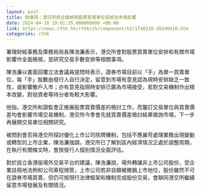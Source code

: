 ```yaml
---
layout: post
title: 財庫局：港交所將全面檢視股票買賣單位安排及市場影響
date: 2024-04-10 19:01:35.000000000 +08:00
link: https://news.rthk.hk/rthk/ch/component/k2/1748318-20240410.htm
categories: rthk
---
```


署理財經事務及庫務局局長陳浩濂表示，港交所會對股票買賣單位安排和有關市場影響作全面檢視，並研究交易手數安排等相關事項。

陳浩濂以書面回覆立法會議員提問時表示，證券市場目前以「手」為單一買賣單位，每「手」股數由發行人自行決定，留意到市場有意見認為現時安排缺乏一致性，或影響散戶入市；亦有意見指現時安排已廣為市場接受，若對交易機制作出根本改變，對投資者等持分者有較大影響。

他指，港交所和證監會正推展股票買賣價差的檢討工作，而釐訂交易單位與買賣價差均會影響市場交易機制，港交所今季會先就買賣價差檢討結果徵詢市場，下一步再展開交易單位相關研究。

被問到會否與港交所探討優化上市公司除牌機制，包括不應嚴苛處理業務出現變動或轉型的上市企業，陳浩濂強調，港交所已了解到區內經濟情況正處於調整周期，在執行有關條文時，會按發行人個別情況全面評估。

對於設立香港版場外交易平台的建議，陳浩濂說，場外轉讓非上市公司股份，受企業註冊地法例和公司章程規管，上市公司若非自願被撤銷上市地位，股份雖然不可在證券市場買賣，但仍可按現行法律框架和機制完成股份交易，會聯同港交所繼續留意市場發展及有關情況。
